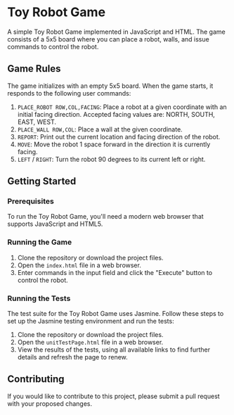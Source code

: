 # Toy Robot Game

A simple Toy Robot Game implemented in JavaScript and HTML. The game consists of a 5x5 board where you can place a robot, walls, and issue commands to control the robot.

## Game Rules

The game initializes with an empty 5x5 board. When the game starts, it responds to the following user commands:

1. `PLACE_ROBOT ROW,COL,FACING`: Place a robot at a given coordinate with an initial facing direction. Accepted facing values are: NORTH, SOUTH, EAST, WEST.
2. `PLACE_WALL ROW,COL`: Place a wall at the given coordinate.
3. `REPORT`: Print out the current location and facing direction of the robot.
4. `MOVE`: Move the robot 1 space forward in the direction it is currently facing.
5. `LEFT` / `RIGHT`: Turn the robot 90 degrees to its current left or right.

## Getting Started

### Prerequisites

To run the Toy Robot Game, you'll need a modern web browser that supports JavaScript and HTML5.

### Running the Game

1. Clone the repository or download the project files.
2. Open the `index.html` file in a web browser.
3. Enter commands in the input field and click the "Execute" button to control the robot.

### Running the Tests

The test suite for the Toy Robot Game uses Jasmine. Follow these steps to set up the Jasmine testing environment and run the tests:

1. Clone the repository or download the project files.
2. Open the `unitTestPage.html` file in a web browser.
3. View the results of the tests, using all available links to find further details and refresh the page to renew.

## Contributing

If you would like to contribute to this project, please submit a pull request with your proposed changes.

